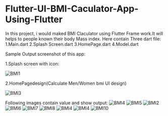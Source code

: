 # Flutter-UI-BMI-Caculator-App-Using-Flutter

In this project, i would maked BMI Claculator using Flutter Frame work.It will helps to people known their body Mass index.
Here contain Three dart file:
1.Main.dart
2.Splash Screen.dart
3.HomePage.dart
4.Model.dart

Sample Output screenshot of this app:

1.Splash screen with icon:

![BMI1](https://user-images.githubusercontent.com/110836351/232227677-57f016bf-36aa-4827-a0dd-9cb496863eb7.jpeg)

2.HomePagedesign(Calculate Men/Women bmi UI design)

![BMI3](https://user-images.githubusercontent.com/110836351/232227822-49e8bb22-e34b-40ae-b696-331f3f552e97.jpeg)

Following images contain value and show output:
![BMI4](https://user-images.githubusercontent.com/110836351/232227825-b3b36b7a-3a40-4ce1-95c1-7dc10487727c.jpeg)
![BMI5](https://user-images.githubusercontent.com/110836351/232227863-f7782022-c6f2-4899-9c0c-875d3a7ac703.jpeg)
![BMI2](https://user-images.githubusercontent.com/110836351/232227873-60fa8cfa-0998-41de-92ef-5ddc77a0f25f.jpeg)
![BMI6](https://user-images.githubusercontent.com/110836351/232227881-15d8b819-d942-43f4-a18f-25d3c97f33f6.jpeg)
![BMI7](https://user-images.githubusercontent.com/110836351/232227885-0d47c5ba-a733-4809-b17d-3a5cb6e10a30.jpeg)
![BMI8](https://user-images.githubusercontent.com/110836351/232227891-f51b08ff-5a59-4d78-8160-d18d86fd9f76.jpeg)
![BMI4](https://user-images.githubusercontent.com/110836351/232227907-519cf06f-8678-4ad0-b63c-7795b3ee91eb.jpeg)
![BMI4](https://user-images.githubusercontent.com/110836351/232227925-4b6ee1ce-c5d5-4d88-a2c4-270ada161a68.jpeg)
![BMI10](https://user-images.githubusercontent.com/110836351/232227910-24f8fa67-f248-4f89-bc27-a2249f92de1e.jpeg)


